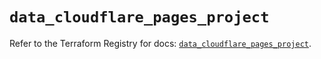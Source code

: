 # `data_cloudflare_pages_project`

Refer to the Terraform Registry for docs: [`data_cloudflare_pages_project`](https://registry.terraform.io/providers/cloudflare/cloudflare/5.8.2/docs/data-sources/pages_project).
